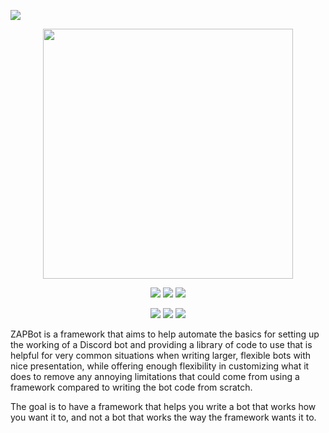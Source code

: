 <p align="left">
  <a title="License"><img src="https://img.shields.io/badge/License-MIT-blue.svg?style=flat-square"></a>
</p>
<p align="center">
  <a title="ZapBotLogo"> <img src="https://i.imgur.com/uyYlhIX.png" width="400"/></a>
</p>
<p align="center">
  <a title="PythonVersion" href="https://www.python.org/downloads/release/python-362/"><img src="https://img.shields.io/badge/Python-3.6.2-blue.svg?style=flat-square"></a>
  <a title="DiscordPyVersion" href="https://github.com/Rapptz/discord.py"><img src="https://img.shields.io/badge/Discord.py-0.16.12-738bd7.svg?style=flat-square"></a>
  <a title="FrameworkVersion"><img src="https://img.shields.io/badge/ZAP%20Framework-0.3.0a-23272A.svg?style=flat-square&logo=data:image/png;base64,iVBORw0KGgoAAAANSUhEUgAAAFoAAABZCAMAAACJ4sOeAAAADFBMVEUAAAAjJyr4%2BfkkKCufxc3OAAAAAXRSTlMAQObYZgAAAQJJREFUeAHt2EEKwzAQxdCovf%2Bdu9SqQ0M0kEB1gGcwGMw%2FzgTHUgB7MuzJsCdDL1svWys%2F0mbPZs9mzcasl61HrZetl62XrZdtRdYOuj%2F9WqLfYBbQcJIml6XJZWlyWZpcliaXpallaYhl6dHmKk0qSw82BU0mSw82FU0iSw82JU0kS2PK1DTKOU3ywR0IYlqDLVo7p79fFBfzzJJWloloZZ2AVtZuaGWraGWraGWraEVr6B82oErWlo5kbelGNqQj2aQr2aQr2aQr2aQr2aQr2aRD2S4Af%2FpOK04vWy9bL1sv24Qqp%2FZRxOPfjnTVIr1q97L1svWy9bIp9yn3Kfedkz%2Bz1g27UbBJ0gAAAABJRU5ErkJggg%3D%3D"></a>
</p>
<p align="center">
  <a title="NumBots"><img src="https://img.shields.io/badge/%23%20Bots-2-000000.svg?style=flat-square"></a>
  <a title="NZAPBot"><img src="https://img.shields.io/badge/N--ZAP%20'17-0.1.9b-0AFC15.svg?style=flat-square"></a>
  <a title="LunaBot"><img src="https://img.shields.io/badge/Luna%20N--I/O-0.2.3b-d25b63.svg?style=flat-square"></a>
</p>

ZAPBot is a framework that aims to help automate the basics for setting up the working of a Discord bot and providing a library of code to use that is helpful for very common situations when writing larger, flexible bots with nice presentation, while offering enough flexibility in customizing what it does to remove any annoying limitations that could come from using a framework compared to writing the bot code from scratch.

The goal is to have a framework that helps you write a bot that works how you want it to, and not a bot that works the way the framework wants it to.
